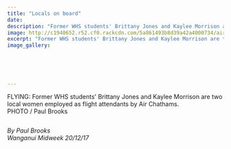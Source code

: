 ```yaml
---
title: "Locals on board"
date: 
description: "Former WHS students' Brittany Jones and Kaylee Morrison are two local women employed as flight attendants by Air Chathams..."
image: http://c1940652.r52.cf0.rackcdn.com/5a861493b8d39a42a4000734/air-chathams-photo-of-kaylee-morrison-midweek-20-dec.jpg
excerpt: "Former WHS students' Brittany Jones and Kaylee Morrison are two local women employed as flight attendants by Air Chathams."
image_gallery:
    
    
    
    
    
---
```


<p>FLYING: Former WHS students' Brittany Jones and Kaylee Morrison are two local women employed as flight attendants by Air Chathams.<br />PHOTO / Paul Brooks</p>
<p><img src=http://c1940652.r52.cf0.rackcdn.com/5a8614c0b8d39a42a4000736/air-chathams-kaylee-morrison-midweek-20-dec.jpg alt="" /></p>
<p><em>By Paul Brooks<br />Wanganui Midweek 20/12/17</em></p>

